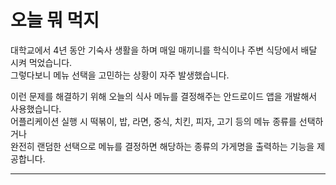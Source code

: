 # 오늘 뭐 먹지
대학교에서 4년 동안 기숙사 생활을 하며 매일 매끼니를 학식이나 주변 식당에서 배달 시켜 먹었습니다.</br>
그렇다보니 메뉴 선택을 고민하는 상황이 자주 발생했습니다.</br>

이런 문제를 해결하기 위해 오늘의 식사 메뉴를 결정해주는 안드로이드 앱을 개발해서 사용했습니다.</br>
어플리케이션 실행 시 떡볶이, 밥, 라면, 중식, 치킨, 피자, 고기 등의 메뉴 종류를 선택하거나</br>
완전히 랜덤한 선택으로 메뉴를 결정하면 해당하는 종류의 가게명을 출력하는 기능을 제공합니다.</br>

---
